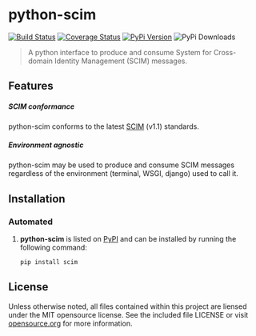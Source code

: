 # python-scim
[![Build Status](https://travis-ci.org/concordusapps/python-scim.png?branch=master)](https://travis-ci.org/concordusapps/python-scim)
[![Coverage Status](https://coveralls.io/repos/concordusapps/python-scim/badge.png?branch=master)](https://coveralls.io/r/concordusapps/python-scim?branch=master)
[![PyPi Version](https://img.shields.io/pypi/v/scim.svg)](https://pypi.python.org/pypi/scim)
![PyPi Downloads](https://img.shields.io/pypi/dm/scim.svg)
> A python interface to produce and consume System for Cross-domain Identity Management (SCIM) messages.

## Features

##### SCIM conformance

python-scim conforms to the latest [SCIM][] (v1.1) standards.

[SCIM]: http://www.simplecloud.info/

##### Environment agnostic

python-scim may be used to produce and consume SCIM messages regardless of the environment (terminal, WSGI, django) used to call it.


## Installation

### Automated

1. **python-scim** is listed on [PyPI](https://pypi.python.org/pypi/)
   and can be installed by running the following command:

   ```sh
   pip install scim
   ```

##  License
Unless otherwise noted, all files contained within this project are liensed under the MIT opensource license. See the included file LICENSE or visit [opensource.org][] for more information.

[opensource.org]: http://opensource.org/licenses/MIT
